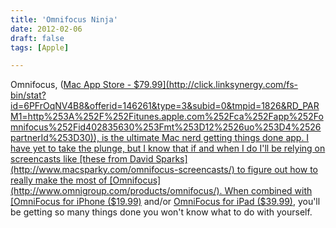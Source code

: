 ```yaml
---
title: 'Omnifocus Ninja'
date: 2012-02-06
draft: false
tags: [Apple]

---
```


Omnifocus, ([Mac App Store - $79.99](http://click.linksynergy.com/fs-bin/stat?id=6PFrOqNV4B8&offerid=146261&type=3&subid=0&tmpid=1826&RD_PARM1=http%253A%252F%252Fitunes.apple.com%252Fca%252Fapp%252Fomnifocus%252Fid402835630%253Fmt%253D12%2526uo%253D4%2526partnerId%253D30)), is the ultimate Mac nerd getting things done app. I have yet to take the plunge, but I know that if and when I do I'll be relying on screencasts like [these from David Sparks](http://www.macsparky.com/omnifocus-screencasts/) to figure out how to really make the most of [Omnifocus](http://www.omnigroup.com/products/omnifocus/). When combined with [OmniFocus for iPhone ($19.99)](http://click.linksynergy.com/fs-bin/stat?id=6PFrOqNV4B8&offerid=146261&type=3&subid=0&tmpid=1826&RD_PARM1=http%253A%252F%252Fitunes.apple.com%252Fca%252Fapp%252Fomnifocus-for-iphone%252Fid284885288%253Fmt%253D8%2526uo%253D4%2526partnerId%253D30) and/or [OmniFocus for iPad ($39.99)](http://click.linksynergy.com/fs-bin/stat?id=6PFrOqNV4B8&offerid=146261&type=3&subid=0&tmpid=1826&RD_PARM1=http%253A%252F%252Fitunes.apple.com%252Fca%252Fapp%252Fomnifocus-for-ipad%252Fid383804552%253Fmt%253D8%2526uo%253D4%2526partnerId%253D30), you'll be getting so many things done you won't know what to do with yourself.